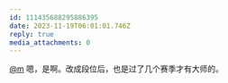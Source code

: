 ```yaml
---
id: 111435688295886395
date: 2023-11-19T06:01:01.746Z
reply: true
media_attachments: 0
---
```


[@m](https://ima.cm/@m) 嗯，是啊。改成段位后，也是过了几个赛季才有大师的。

